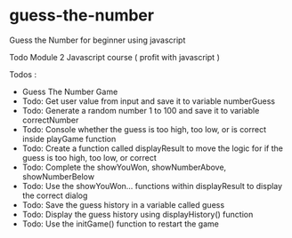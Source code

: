 # guess-the-number
Guess the Number for beginner using javascript

Todo Module 2 Javascript course ( profit with javascript ) 

Todos : 

  
 * Guess The Number Game
 * Todo: Get user value from input and save it to variable numberGuess
 * Todo: Generate a random number 1 to 100 and save it to variable correctNumber
 * Todo: Console whether the guess is too high, too low, or is correct inside playGame function
 * Todo: Create a function called displayResult to move the logic for if the guess is too high, too low, or correct
 * Todo: Complete the showYouWon, showNumberAbove, showNumberBelow
 * Todo: Use the showYouWon... functions within displayResult to display the correct dialog
 * Todo: Save the guess history in a variable called guess
 * Todo: Display the guess history using displayHistory() function
 * Todo: Use the initGame() function to restart the game
 
